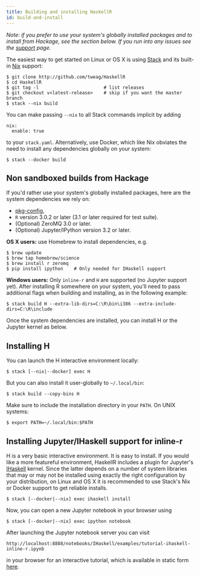 ```yaml
---
title: Building and installing HaskellR
id: build-and-install
---
```


*Note: if you prefer to use your system's globally installed packages
and to install from Hackage, see the section below. If you run into
any issues see the [support](../support.html) page.*

The easiest way to get started on Linux or OS X is using
[Stack][stack] and its built-in [Nix][nix] support:

```
$ git clone http://github.com/tweag/HaskellR
$ cd HaskellR
$ git tag -l                        # list releases
$ git checkout v<latest-release>    # skip if you want the master branch
$ stack --nix build
```

You can make passing `--nix` to all Stack commands implicit by adding

```
nix:
  enable: true
```

to your `stack.yaml`. Alternatively, use Docker, which like Nix
obviates the need to install any dependencies globally on your system:

```
$ stack --docker build
```

[stack]: http://haskellstack.org
[nix]: http://nixos.org/nix

## Non sandboxed builds from Hackage

If you'd rather use your system's globally installed packages, here
are the system dependencies we rely on:

* [pkg-config][pkg-config],
* `R` version 3.0.2 or later (3.1 or later required for test suite).
* (Optional) ZeroMQ 3.0 or later.
* (Optional) Jupyter/IPython version 3.2 or later.

[pkg-config]: https://www.freedesktop.org/wiki/Software/pkg-config/

**OS X users:** use Homebrew to install dependencies, e.g.

```
$ brew update
$ brew tap homebrew/science
$ brew install r zeromq
$ pip install ipython    # Only needed for IHaskell support
```

**Windows users:** Only `inline-r` and `H` are supported (no Jupyter
support yet). After installing R somewhere on your system, you'll need
to pass additional flags when building and installing, as in the
following example:

```
$ stack build H --extra-lib-dirs=C:\R\bin\i386 --extra-include-dirs=C:\R\include
```

Once the system dependencies are installed, you can install H or the
Jupyter kernel as below.

## Installing H

You can launch the H interactive environment locally:

```
$ stack [--nix|--docker] exec H
```

But you can also install it user-globally to `~/.local/bin`:

```
$ stack build --copy-bins H
```

Make sure to include the installation directory in your `PATH`. On
UNIX systems:

```
$ export PATH=~/.local/bin:$PATH
```

## Installing Jupyter/IHaskell support for inline-r

H is a very basic interactive environment. It is easy to install. If
you would like a more featureful environment, HaskellR includes
a plugin for Jupyter's [IHaskell][ihaskell] kernel. Since the latter
depends on a number of system libraries that may or may not be
installed using exactly the right configuration by your distribution,
on Linux and OS X it is recommended to use Stack's Nix or Docker
support to get reliable installs.

[ihaskell]: https://github.com/gibiansky/IHaskell

```
$ stack [--docker|--nix] exec ihaskell install
```
Now, you can open a new Jupyter notebook in your browser using

```
$ stack [--docker|--nix] exec ipython notebook
```

After launching the Jupyter notebook server you can visit

```
http://localhost:8888/notebooks/IHaskell/examples/tutorial-ihaskell-inline-r.ipynb
```

in your browser for an interactive tutorial, which is available in
static form [here][tutorial].

[tutorial]: https://github.com/tweag/HaskellR/blob/master/IHaskell/examples/tutorial-ihaskell-inline-r.ipynb
